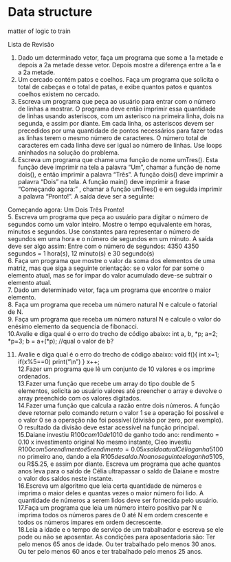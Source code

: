 # Data structure
matter of logic to train

Lista de Revisão
1. Dado um determinado vetor, faça um programa que some a 1a metade e depois a 2a metade
desse vetor. Depois mostre a diferença entre a 1a e a 2a metade.<br/>
2. Um cercado contém patos e coelhos. Faça um programa que solicita o total de cabeças e o
total de patas, e exibe quantos patos e quantos coelhos existem no cercado.<br/>
3. Escreva um programa que peça ao usuário para entrar com o número de linhas a
mostrar. O programa deve então imprimir essa quantidade de linhas usando
asteriscos, com um asterisco na primeira linha, dois na segunda, e assim por
diante. Em cada linha, os asteriscos devem ser precedidos por uma quantidade de
pontos necessários para fazer todas as linhas terem o mesmo número de
caracteres. O número total de caracteres em cada linha deve ser igual ao número
de linhas. Use loops aninhados na solução do problema.<br/>
4. Escreva um programa que chame uma função de nome umTres(). Esta função deve
imprimir na tela a palavra “Um”, chamar a função de nome dois(), e então imprimir
a palavra “Três”. A função dois() deve imprimir a palavra “Dois” na tela. A função
main() deve imprimir a frase “Começando agora:” , chamar a função umTres() e
em seguida imprimir a palavra “Pronto!”. A saída deve ser a seguinte:

Começando agora:
Um Dois Três Pronto!<br/>
5. Escreva um programa que peça ao usuário para digitar o número de segundos
como um valor inteiro. Mostre o tempo equivalente em horas, minutos e segundos.
Use constantes para representar o número de segundos em uma hora e o número
de segundos em um minuto. A saída deve ser algo assim:
Entre com o número de segundos: 4350
4350 segundos = 1 hora(s), 12 minuto(s) e 30 segundo(s)<br/>
6. Faça um programa que mostre o valor da soma dos elementos de uma matriz, mas que siga
a seguinte orientação: se o valor for par some o elemento atual, mas se for impar do valor
acumulado deve-se subtrair o elemento atual.<br/>
7. Dado um determinado vetor, faça um programa que encontre o maior elemento.<br/>
8. Faça um programa que receba um número natural N e calcule o fatorial de N.<br/>
9. Faça um programa que receba um número natural N e calcule o valor do enésimo elemento
da sequencia de fibonacci.<br/>
10.Avalie e diga qual é o erro do trecho de código abaixo:
int a, b, *p;
a=2;
*p=3;
b = a+(*p); //qual o valor de b?<br/>

11. Avalie e diga qual é o erro do trecho de código abaixo:
void f(){
int x=1;
if(x%5==0)
print(“\n”)
}
x++;<br/>
12.Fazer um programa que lê um conjunto de 10 valores e os imprime ordenados.<br/>
13.Fazer uma função que recebe um array do tipo double de 5 elementos, solicita ao usuário
valores até preencher o array e devolve o array preenchido com os valores digitados.<br/>
14.Fazer uma função que calcula a razão entre dois números. A função deve retornar pelo
comando return o valor 1 se a operação foi possível e o valor 0 se a operação não foi
possível (divisão por zero, por exemplo). O resultado da divisão deve estar acessível na
função principal.<br/>
15.Daiane investiu R$100 com 10% de rendimento. Isto é, a cada ano, o rendimento é
de 10% do valor original investido, ou seja, R$10 de ganho todo ano:
rendimento = 0.10 x investimento original
No mesmo instante, Cleo investiu R$100 com 5% de rendimento combinado. Isto é,
o rendimento é 5% do saldo atual, incluindo os rendimentos passados:
rendimento = 0.05 x saldo atual
Célia ganha 5% de R$100 no primeiro ano, dando a ela R$105 de saldo. No ano
seguinte ela ganha 5% de R$105, ou R$5.25, e assim por diante. Escreva um
programa que ache quantos anos leva para o saldo de Célia ultrapassar o saldo de
Daiane e mostre o valor dos saldos neste instante.<br/>
16.Escreva um algoritmo que leia certa quantidade de números e imprima o maior deles e
quantas vezes o maior número foi lido. A quantidade de números a serem lidos deve ser
fornecida pelo usuário.<br/>
17.Faça um programa que leia um número inteiro positivo par N e imprima todos os números
pares de 0 até N em ordem crescente e todos os números ímpares em ordem decrescente.<br/>
18.Leia a idade e o tempo de serviço de um trabalhador e escreva se ele pode ou não se
aposentar. As condições para aposentadoria são: Ter pelo menos 65 anos de idade.
Ou ter trabalhado pelo menos 30 anos. Ou ter pelo menos 60 anos e ter trabalhado pelo
menos 25 anos.
